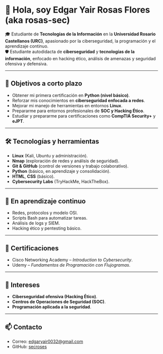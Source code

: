 # 👋 Hola, soy Edgar Yair Rosas Flores (aka rosas-sec)

🎓 Estudiante de **Tecnologías de la Información** en la **Universidad Rosario Castellanos (URC)**, apasionado por la ciberseguridad, la programación y el aprendizaje continuo.  
🛡️ Estudiante autodidacta de **ciberseguridad** y **tecnologías de la información**, enfocado en hacking ético, análisis de amenazas y seguridad ofensiva y defensiva.  

---

## 🚀 Objetivos a corto plazo
- Obtener mi primera certificación en **Python (nivel básico)**.  
- Reforzar mis conocimientos en **ciberseguridad enfocada a redes**.  
- Mejorar mi manejo de herramientas en entornos **Linux**.  
- Prepararme para entornos profesionales de **SOC y Hacking Ético**.  
- Estudiar y prepararme para certificaciones como **CompTIA Security+** y **eJPT**.  

---

## 🛠 Tecnologías y herramientas
- **Linux** (Kali, Ubuntu y administración).  
- **Nmap**  (exploración de redes y análisis de seguridad).  
- **Git & GitHub** (control de versiones y trabajo colaborativo).  
- **Python** (básico, en aprendizaje y consolidación).  
- **HTML**, **CSS** (básico).  
- **Cybersecurity Labs** (TryHackMe, HackTheBox).  

---

## 🌱 En aprendizaje continuo
- Redes, protocolos y modelo OSI.  
- Scripts Bash para automatizar tareas.  
- Análisis de logs y SIEM.  
- Hacking ético y pentesting básico.  

---

## 📜 Certificaciones
- Cisco Networking Academy – *Introduction to Cybersecurity*.  
- Udemy – *Fundamentos de Programación con Flujogramas*.  

---

## 🌱 Intereses
- **Ciberseguridad ofensiva (Hacking Ético)**.  
- **Centros de Operaciones de Seguridad (SOC)**.  
- **Programación aplicada a la seguridad**.  

---

## 📫 Contacto
- Correo: [edgaryair0032@gmail.com](mailto:edgaryair0032@gmail.com)  
- GitHub: [secroses](https://github.com/secroses)  
